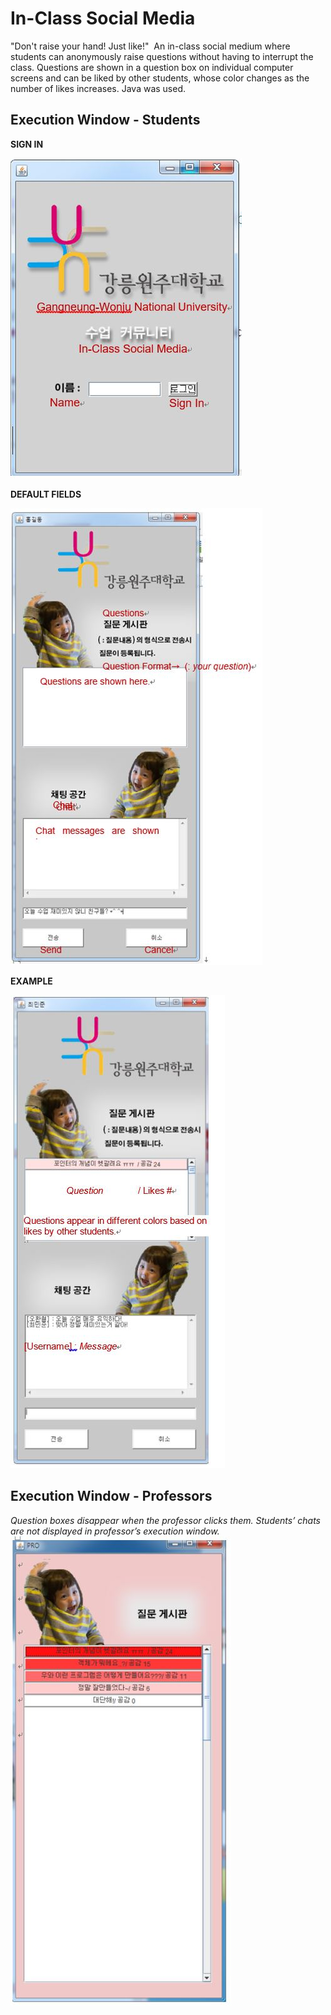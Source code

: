 In-Class Social Media
=====================

"Don't raise your hand! Just like!"  An in-class social medium where students can anonymously raise questions without having to interrupt the class. Questions are shown in a question box on individual computer screens and can be liked by other students, whose color changes as the number of likes increases. Java was used. 


## Execution Window - Students

**SIGN IN**

![](readme_img/img1.jpg)

**DEFAULT FIELDS**

![](readme_img/img2.jpg)

**EXAMPLE**

![](readme_img/img3.jpg)


## Execution Window - Professors
*Question boxes disappear when the professor clicks them.*
*Students’ chats are not displayed in professor’s execution window.*
![](readme_img/img4.jpg)



